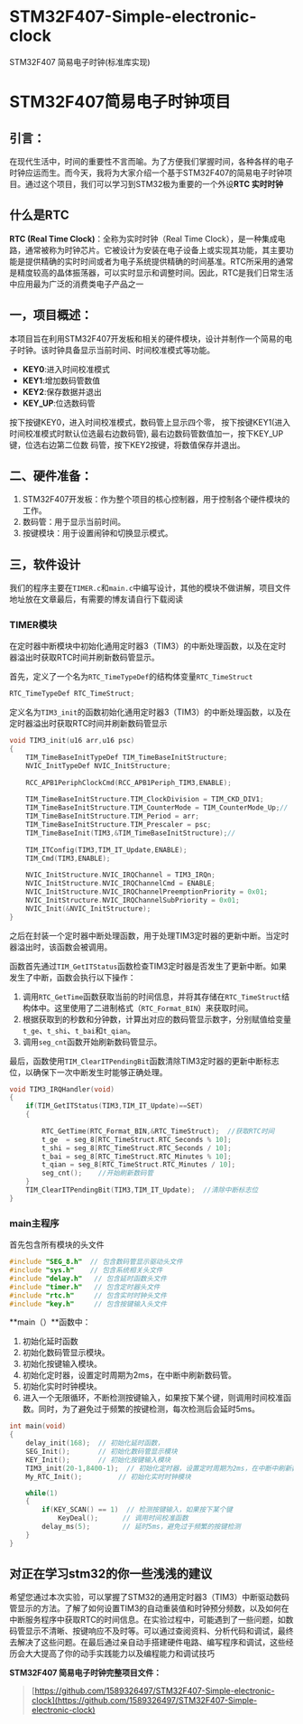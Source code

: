 # STM32F407-Simple-electronic-clock
STM32F407 简易电子时钟(标准库实现)
# STM32F407简易电子时钟项目

## 引言：
在现代生活中，时间的重要性不言而喻。为了方便我们掌握时间，各种各样的电子时钟应运而生。而今天，我将为大家介绍一个基于STM32F407的简易电子时钟项目。通过这个项目，我们可以学习到STM32极为重要的一个外设**RTC 实时时钟**

## 什么是**RTC**


**RTC (Real Time Clock)**：全称为实时时钟（Real Time Clock），是一种集成电路，通常被称为时钟芯片。它被设计为安装在电子设备上或实现其功能，其主要功能是提供精确的实时时间或者为电子系统提供精确的时间基准。RTC所采用的通常是精度较高的晶体振荡器，可以实时显示和调整时间。因此，RTC是我们日常生活中应用最为广泛的消费类电子产品之一
## 一，项目概述：

本项目旨在利用STM32F407开发板和相关的硬件模块，设计并制作一个简易的电子时钟。该时钟具备显示当前时间、时间校准模式等功能。

 - **KEY0**:进入时间校准模式  
 - **KEY1**:增加数码管数值  
 - **KEY2**:保存数据并退出  
 - **KEY_UP**:位选数码管

按下按键KEY0，进入时间校准模式，数码管上显示四个零，
按下按键KEY1(进入时间校准模式时默认位选最右边数码管),
最右边数码管数值加一，按下KEY_UP键，位选右边第二位数
码管，按下KEY2按键，将数值保存并退出。

## 二、硬件准备：
1. STM32F407开发板：作为整个项目的核心控制器，用于控制各个硬件模块的工作。
2. 数码管：用于显示当前时间。
3. 按键模块：用于设置闹钟和切换显示模式。

## 三，软件设计
我们的程序主要在`TIMER.c`和`main.c`中编写设计，其他的模块不做讲解，项目文件地址放在文章最后，有需要的博友请自行下载阅读
### TIMER模块
在定时器中断模块中初始化通用定时器3（TIM3）的中断处理函数，以及在定时器溢出时获取RTC时间并刷新数码管显示。

首先，定义了一个名为`RTC_TimeTypeDef`的结构体变量`RTC_TimeStruct`

```c
RTC_TimeTypeDef RTC_TimeStruct;
```
定义名为`TIM3_init`的函数初始化通用定时器3（TIM3）的中断处理函数，以及在定时器溢出时获取RTC时间并刷新数码管显示

```c
void TIM3_init(u16 arr,u16 psc)
{
	TIM_TimeBaseInitTypeDef TIM_TimeBaseInitStructure;
	NVIC_InitTypeDef NVIC_InitStructure;
	
	RCC_APB1PeriphClockCmd(RCC_APB1Periph_TIM3,ENABLE);
	
	TIM_TimeBaseInitStructure.TIM_ClockDivision = TIM_CKD_DIV1;
	TIM_TimeBaseInitStructure.TIM_CounterMode = TIM_CounterMode_Up;//
	TIM_TimeBaseInitStructure.TIM_Period = arr;
	TIM_TimeBaseInitStructure.TIM_Prescaler = psc;
	TIM_TimeBaseInit(TIM3,&TIM_TimeBaseInitStructure);//
	
	TIM_ITConfig(TIM3,TIM_IT_Update,ENABLE);
	TIM_Cmd(TIM3,ENABLE);
	
	NVIC_InitStructure.NVIC_IRQChannel = TIM3_IRQn;
	NVIC_InitStructure.NVIC_IRQChannelCmd = ENABLE;
	NVIC_InitStructure.NVIC_IRQChannelPreemptionPriority = 0x01;
	NVIC_InitStructure.NVIC_IRQChannelSubPriority = 0x01;
	NVIC_Init(&NVIC_InitStructure);
}
```
之后在封装一个定时器中断处理函数，用于处理TIM3定时器的更新中断。当定时器溢出时，该函数会被调用。

函数首先通过`TIM_GetITStatus`函数检查TIM3定时器是否发生了更新中断。如果发生了中断，函数会执行以下操作：

1. 调用`RTC_GetTime`函数获取当前的时间信息，并将其存储在`RTC_TimeStruct`结构体中。这里使用了二进制格式（`RTC_Format_BIN`）来获取时间。
2. 根据获取到的秒数和分钟数，计算出对应的数码管显示数字，分别赋值给变量`t_ge`、`t_shi`、`t_bai`和`t_qian`。
3. 调用`seg_cnt`函数开始刷新数码管显示。

最后，函数使用`TIM_ClearITPendingBit`函数清除TIM3定时器的更新中断标志位，以确保下一次中断发生时能够正确处理。

```c
void TIM3_IRQHandler(void)
{
	if(TIM_GetITStatus(TIM3,TIM_IT_Update)==SET)
	{
		
		RTC_GetTime(RTC_Format_BIN,&RTC_TimeStruct);  //获取RTC时间　
		t_ge  = seg_8[RTC_TimeStruct.RTC_Seconds % 10];
		t_shi = seg_8[RTC_TimeStruct.RTC_Seconds / 10];
		t_bai = seg_8[RTC_TimeStruct.RTC_Minutes % 10];
		t_qian = seg_8[RTC_TimeStruct.RTC_Minutes / 10];	
		seg_cnt();    //开始刷新数码管
	}
	TIM_ClearITPendingBit(TIM3,TIM_IT_Update);  //清除中断标志位
}
```
### main主程序


首先包含所有模块的头文件
```c
#include "SEG_8.h"  // 包含数码管显示驱动头文件
#include "sys.h"    // 包含系统相关头文件
#include "delay.h"   // 包含延时函数头文件
#include "timer.h"   // 包含定时器头文件
#include "rtc.h"     // 包含实时时钟头文件
#include "key.h"     // 包含按键输入头文件

```
**main（）**函数中：
1. 初始化延时函数
2. 初始化数码管显示模块。
3. 初始化按键输入模块。
4. 初始化定时器，设置定时周期为2ms，在中断中刷新数码管。
5. 初始化实时时钟模块。
6. 进入一个无限循环，不断检测按键输入，如果按下某个键，则调用时间校准函数。同时，为了避免过于频繁的按键检测，每次检测后会延时5ms。
```c
int main(void)
{
    delay_init(168);  // 初始化延时函数，
    SEG_Init();       // 初始化数码管显示模块
    KEY_Init();       // 初始化按键输入模块
    TIM3_init(20-1,8400-1);  // 初始化定时器，设置定时周期为2ms，在中断中刷新数码管
    My_RTC_Init();         // 初始化实时时钟模块

    while(1)
    {
        if(KEY_SCAN() == 1)  // 检测按键输入，如果按下某个键
            KeyDeal();      // 调用时间校准函数
        delay_ms(5);        // 延时5ms，避免过于频繁的按键检测
    }
}
```

## 对正在学习stm32的你一些浅浅的建议
希望您通过本次实验，可以掌握了STM32的通用定时器3（TIM3）中断驱动数码管显示的方法。了解了如何设置TIM3的自动重装值和时钟预分频数，以及如何在中断服务程序中获取RTC的时间信息。在实验过程中，可能遇到了一些问题，如数码管显示不清晰、按键响应不及时等。可以通过查阅资料、分析代码和调试，最终去解决了这些问题。在最后通过亲自动手搭建硬件电路、编写程序和调试，这些经历会大大提高了你的动手实践能力以及编程能力和调试技巧

**STM32F407 简易电子时钟完整项目文件：**

> [https://github.com/1589326497/STM32F407-Simple-electronic-clock](https://github.com/1589326497/STM32F407-Simple-electronic-clock)






